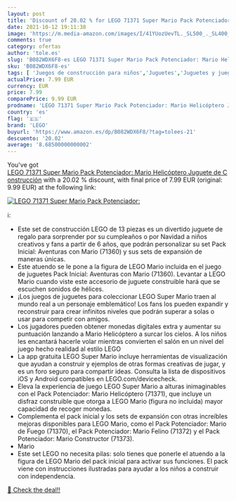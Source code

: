 ```yaml
---
layout: post
title: 'Discount of 20.02 % for LEGO 71371 Super Mario Pack Potenciador:'
date: 2021-10-12 19:11:38
image: 'https://m.media-amazon.com/images/I/41YUozUevTL._SL500_._SL400_.jpg'
comments: true
category: ofertas
author: 'tole.es'
slug: 'B082WDX6F8-es LEGO 71371 Super Mario Pack Potenciador: Mario Helicóptero...'
sku: 'B082WDX6F8-es'
tags: [ 'Juegos de construcción para niños','Juguetes','Juguetes y juegos','Sets de construcción','lego', ]
actualPrice: 7.99 EUR
currency: EUR
price: 7.99
comparePrice: 9.99 EUR
prodname: 'LEGO 71371 Super Mario Pack Potenciador: Mario Helicóptero Juguete de Construcción'
country: 'es'
flag: '🇪🇸'
brand: 'LEGO'
buyurl: 'https://www.amazon.es/dp/B082WDX6F8/?tag=tolees-21'
descuento: '20.02'
average: '8.68500000000002'
---
```


You've got [LEGO 71371 Super Mario Pack Potenciador: Mario Helicóptero Juguete de Construcción](https://www.amazon.es/dp/B082WDX6F8/?tag=tolees-21) with a  20.02 % discount, with final price of 7.99 EUR (original: 9.99 EUR) at the following link:

[![LEGO 71371 Super Mario Pack Potenciador:](https://m.media-amazon.com/images/I/41YUozUevTL._SL500_._SL400_.jpg)](https://www.amazon.es/dp/B082WDX6F8/?tag=tolees-21)

ℹ️:

- Este set de construcción LEGO de 13 piezas es un divertido juguete de regalo para sorprender por su cumpleaños o por Navidad a niños creativos y fans a partir de 6 años, que podrán personalizar su set Pack Inicial: Aventuras con Mario (71360) y sus sets de expansión de maneras únicas.
- Este atuendo se le pone a la figura de LEGO Mario incluida en el juego de juguetes Pack Inicial: Aventuras con Mario (71360). Levantar a LEGO Mario cuando viste este accesorio de juguete construible hará que se escuchen sonidos de hélices.
- ¡Los juegos de juguetes para coleccionar LEGO Super Mario traen al mundo real a un personaje emblemático! Los fans los pueden expandir y reconstruir para crear infinitos niveles que podrán superar a solas o usar para competir con amigos.
- Los jugadores pueden obtener monedas digitales extra y aumentar su puntuación lanzando a Mario Helicóptero a surcar los cielos. A los niños les encantará hacerle volar mientras convierten el salón en un nivel del juego hecho realidad al estilo LEGO
- La app gratuita LEGO Super Mario incluye herramientas de visualización que ayudan a construir y ejemplos de otras formas creativas de jugar, y es un foro seguro para compartir ideas. Consulta la lista de dispositivos iOS y Android compatibles en LEGO.com/devicecheck.
- Eleva la experiencia de juego LEGO Super Mario a alturas inimaginables con el Pack Potenciador: Mario Helicóptero (71371), que incluye un disfraz construible que otorga a LEGO Mario (figura no incluida) mayor capacidad de recoger monedas.
- Complementa el pack inicial y los sets de expansión con otras increíbles mejoras disponibles para LEGO Mario, como el Pack Potenciador: Mario de Fuego (71370), el Pack Potenciador: Mario Felino (71372) y el Pack Potenciador: Mario Constructor (71373).
- Mario
- Este set LEGO no necesita pilas: solo tienes que ponerle el atuendo a la figura de LEGO Mario del pack inicial para activar sus funciones. El pack viene con instrucciones ilustradas para ayudar a los niños a construir con independencia.

[🛒 Check the deal!!](https://www.amazon.es/dp/B082WDX6F8/?tag=tolees-21)
